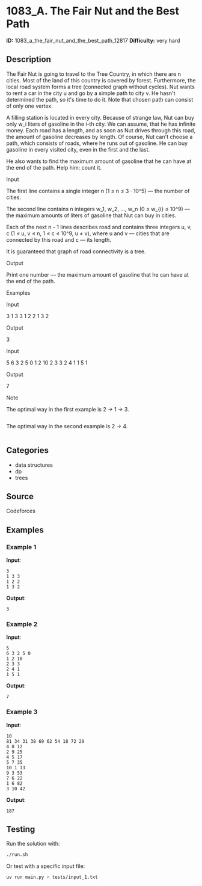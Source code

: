 # 1083_A. The Fair Nut and the Best Path

**ID:** 1083_a_the_fair_nut_and_the_best_path_12817
**Difficulty:** very hard

## Description

The Fair Nut is going to travel to the Tree Country, in which there are n cities. Most of the land of this country is covered by forest. Furthermore, the local road system forms a tree (connected graph without cycles). Nut wants to rent a car in the city u and go by a simple path to city v. He hasn't determined the path, so it's time to do it. Note that chosen path can consist of only one vertex.

A filling station is located in every city. Because of strange law, Nut can buy only w_i liters of gasoline in the i-th city. We can assume, that he has infinite money. Each road has a length, and as soon as Nut drives through this road, the amount of gasoline decreases by length. Of course, Nut can't choose a path, which consists of roads, where he runs out of gasoline. He can buy gasoline in every visited city, even in the first and the last.

He also wants to find the maximum amount of gasoline that he can have at the end of the path. Help him: count it.

Input

The first line contains a single integer n (1 ≤ n ≤ 3 ⋅ 10^5) — the number of cities.

The second line contains n integers w_1, w_2, …, w_n (0 ≤ w_{i} ≤ 10^9) — the maximum amounts of liters of gasoline that Nut can buy in cities.

Each of the next n - 1 lines describes road and contains three integers u, v, c (1 ≤ u, v ≤ n, 1 ≤ c ≤ 10^9, u ≠ v), where u and v — cities that are connected by this road and c — its length.

It is guaranteed that graph of road connectivity is a tree.

Output

Print one number — the maximum amount of gasoline that he can have at the end of the path.

Examples

Input

3
1 3 3
1 2 2
1 3 2


Output

3


Input

5
6 3 2 5 0
1 2 10
2 3 3
2 4 1
1 5 1


Output

7

Note

The optimal way in the first example is 2 → 1 → 3. 

<image>

The optimal way in the second example is 2 → 4. 

<image>

## Categories

- data structures
- dp
- trees

## Source

Codeforces

## Examples

### Example 1

**Input**:
```
3
1 3 3
1 2 2
1 3 2
```

**Output**:
```
3
```

### Example 2

**Input**:
```
5
6 3 2 5 0
1 2 10
2 3 3
2 4 1
1 5 1
```

**Output**:
```
7
```

### Example 3

**Input**:
```
10
81 34 31 38 69 62 54 18 72 29
4 8 12
2 9 25
4 5 17
5 7 35
10 1 13
9 3 53
7 6 22
1 6 82
3 10 42
```

**Output**:
```
187
```


## Testing

Run the solution with:

```bash
./run.sh
```

Or test with a specific input file:

```bash
uv run main.py < tests/input_1.txt
```
